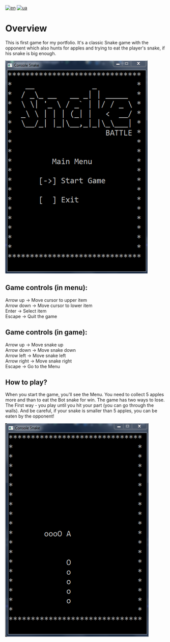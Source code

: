[![en](https://img.shields.io/badge/Language-English-red.svg)](https://github.com/adven12/Snake_Battle/blob/master/README.md)
[![ua](https://img.shields.io/badge/Language-Ukrainian-green.svg)](https://github.com/adven12/Snake_Battle/blob/master/README.ua.md)

# **Overview**<br />
This is first game for my portfolio. It's a classic Snake game with the opponent which also hunts for apples and trying to eat the player's snake, if his snake is big enough.

![image](https://github.com/adven12/Snake_Battle/blob/master/Assets/images/img_2.png)

## **Game controls (in menu):**<br />
Arrow up -> Move cursor to upper item<br />
Arrow down -> Move cursor to lower item<br />
Enter -> Select item<br />
Escape -> Quit the game<br />

## **Game controls (in game):**<br />
Arrow up -> Move snake up<br />
Arrow down -> Move snake down<br />
Arrow left -> Move snake left<br />
Arrow right -> Move snake right<br />
Escape -> Go to the Menu<br />

## **How to play?**<br />
When you start the game, you'll see the Menu. You need to collect 5 apples more and than to eat the Bot snake for win. The game has two ways to lose. The First way - you play until you hit your part (you can go through the walls). And be careful, if your snake is smaller than 5 apples, you can be eaten by the opponent!

![image](https://github.com/adven12/Snake_Battle/blob/master/Assets/images/img_1.png)
